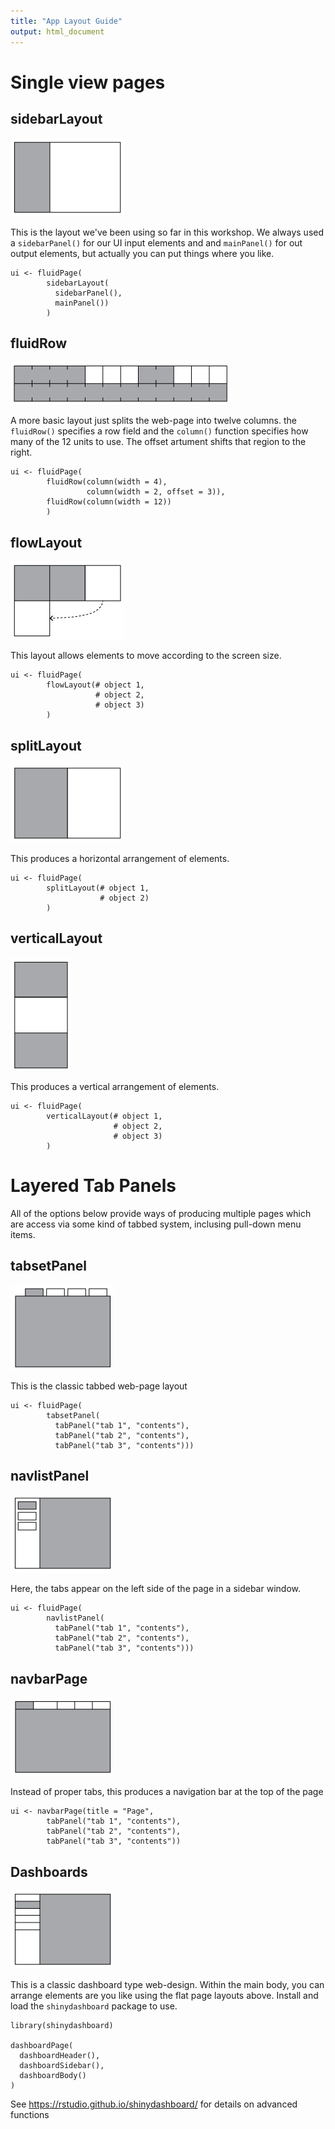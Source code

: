 ```yaml
---
title: "App Layout Guide"
output: html_document
---
```




# Single view pages

## sidebarLayout

![](sidebar.png) 

This is the layout we've been using so far in this workshop. We always used a `sidebarPanel()` for our UI input elements and and `mainPanel()` for out output elements, but actually you can put things where you like.

```
ui <- fluidPage(
        sidebarLayout(
          sidebarPanel(),
          mainPanel())
        )
```

## fluidRow

![](fluidrow.png) 

A more basic layout just splits the web-page into twelve columns. the `fluidRow()` specifies a row field and the `column()` function specifies how many of the 12 units to use. The offset artument shifts that region to the right.

```
ui <- fluidPage(
        fluidRow(column(width = 4),
                 column(width = 2, offset = 3)),
        fluidRow(column(width = 12))
        )
```

## flowLayout

![](rowlayout.png) 

This layout allows elements to move according to the screen size.

```
ui <- fluidPage(
        flowLayout(# object 1,
                   # object 2,
                   # object 3)
        )
```


## splitLayout

![](splitlayout.png) 

This produces a horizontal arrangement of elements.

```
ui <- fluidPage(
        splitLayout(# object 1,
                    # object 2)
        )
```

## verticalLayout

![](verticallayout.png) 

This produces a vertical arrangement of elements.


```
ui <- fluidPage(
        verticalLayout(# object 1,
                       # object 2,
                       # object 3)
        )
```


# Layered Tab Panels

All of the options below provide ways of producing multiple pages which are access via some kind of tabbed system, inclusing pull-down menu items.

## tabsetPanel

![](tabsetpanel.png) 

This is the classic tabbed web-page layout

```
ui <- fluidPage(
        tabsetPanel(
          tabPanel("tab 1", "contents"),
          tabPanel("tab 2", "contents"),
          tabPanel("tab 3", "contents")))
```

## navlistPanel

![](navlistpanel.png) 

Here, the tabs appear on the left side of the page in a sidebar window.

```
ui <- fluidPage(
        navlistPanel(
          tabPanel("tab 1", "contents"),
          tabPanel("tab 2", "contents"),
          tabPanel("tab 3", "contents")))
```

## navbarPage

![](navbarPage.png) 

Instead of proper tabs, this produces a navigation bar at the top of the page

```
ui <- navbarPage(title = "Page",
        tabPanel("tab 1", "contents"),
        tabPanel("tab 2", "contents"),
        tabPanel("tab 3", "contents"))
```

## Dashboards

![](dashboard.png) 

This is a classic dashboard type web-design. Within the main body, you can arrange elements are you like using the flat page layouts above. Install and load the `shinydashboard` package to use.

```
library(shinydashboard)

dashboardPage(
  dashboardHeader(),
  dashboardSidebar(),
  dashboardBody()
)
```

See https://rstudio.github.io/shinydashboard/ for details on advanced functions
